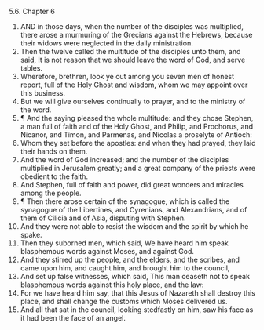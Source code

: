 5.6. Chapter 6
1. AND in those days, when the number of the disciples was multiplied, there arose a murmuring of the Grecians against the Hebrews, because their widows were neglected in the daily ministration.
2. Then the twelve called the multitude of the disciples unto them, and said, It is not reason that we should leave the word of God, and serve tables.
3. Wherefore, brethren, look ye out among you seven men of honest report, full of the Holy Ghost and wisdom, whom we may appoint over this business.
4. But we will give ourselves continually to prayer, and to the ministry of the word.
5. ¶ And the saying pleased the whole multitude: and they chose Stephen, a man full of faith and of the Holy Ghost, and Philip, and Prochorus, and Nicanor, and Timon, and Parmenas, and Nicolas a proselyte of Antioch:
6. Whom they set before the apostles: and when they had prayed, they laid their hands on them.
7. And the word of God increased; and the number of the disciples multiplied in Jerusalem greatly; and a great company of the priests were obedient to the faith.
8. And Stephen, full of faith and power, did great wonders and miracles among the people.
9. ¶ Then there arose certain of the synagogue, which is called the synagogue of the Libertines, and Cyrenians, and Alexandrians, and of them of Cilicia and of Asia, disputing with Stephen.
10. And they were not able to resist the wisdom and the spirit by which he spake.
11. Then they suborned men, which said, We have heard him speak blasphemous words against Moses, and against God.
12. And they stirred up the people, and the elders, and the scribes, and came upon him, and caught him, and brought him to the council,
13. And set up false witnesses, which said, This man ceaseth not to speak blasphemous words against this holy place, and the law:
14. For we have heard him say, that this Jesus of Nazareth shall destroy this place, and shall change the customs which Moses delivered us.
15. And all that sat in the council, looking stedfastly on him, saw his face as it had been the face of an angel.

